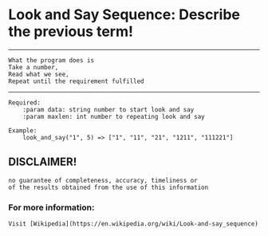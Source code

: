 # Look and Say Sequence: Describe the previous term!

___
    What the program does is 
    Take a number, 
    Read what we see,
    Repeat until the requirement fulfilled
___

    Required:
        :param data: string number to start look and say
        :param maxlen: int number to repeating look and say

    Example:
        look_and_say("1", 5) => ["1", "11", "21", "1211", "111221"]

## DISCLAIMER!
    no guarantee of completeness, accuracy, timeliness or 
    of the results obtained from the use of this information

### For more information:
	Visit [Wikipedia](https://en.wikipedia.org/wiki/Look-and-say_sequence)